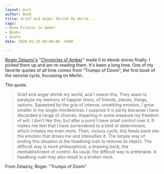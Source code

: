 ```yaml
---
layout: post
author: Wook
title: Grief and Anger Shrink My World...
tags:
- Nine Princes In Amber
- Books
- Quote
date: 2020-03-26 00:00:00 -0400

---
```

[Roger Zelazny's](https://en.wikipedia.org/wiki/Roger_Zelazny "Roger Zelazny on Wikipedia") "[Chronicles of Amber](https://en.wikipedia.org/wiki/The_Chronicles_of_Amber "Chronicles of Amber on Wikipedia")" made it to ebook stores finally.  I picked them up and am re-reading them.  It's been a long time.  One of my favorite quotes of all time comes from "Trumps of Doom", the first book of the second cycle, focussing on Merlin.

The quote:

> Grief and anger shrink my world, and I resent this. They seem to paralyze my memory of happier times, of friends, places, things, options. Squeezed by the grip of intense, unsettling emotion, I grow smaller in my single-mindedness. I suppose it is partly because I have discarded a range of choices, impairing in some measure my freedom of will. I don’t like this, but after a point I have small control over it. It makes me feel that I have surrendered to a kind of determinism, which irritates me even more. Then, vicious cycle, this feeds back into the emotion that drives me and intensifies it. The simple way of ending this situation is the headlong rush to remove its object. The difficult way is more philosophical, a drawing back, the reestablishment of control. As usual, the difficult way is preferable. A headlong rush may also result in a broken neck.

From Zelazny, Roger.  "Trumps of Doom"